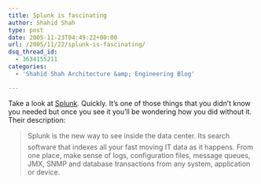 ```yaml
---
title: Splunk is fascinating
author: Shahid Shah
type: post
date: 2005-11-23T04:49:22+00:00
url: /2005/11/22/splunk-is-fascinating/
dsq_thread_id:
  - 3634155211
categories:
  - 'Shahid Shah Architecture &amp; Engineering Blog'

---
```

Take a look at [Splunk][1]. Quickly. It&#8217;s one of those things that you didn&#8217;t know you needed but once you see it you&#8217;ll be wondering how you did without it. Their description:

> Splunk is the new way to see inside the data center. Its search software that indexes all your fast moving IT data as it happens. From one place, make sense of logs, configuration files, message queues, JMX, SNMP and database transactions from any system, application or device.

 [1]: http://www.splunk.com/?ac=OSTG-IMU2G